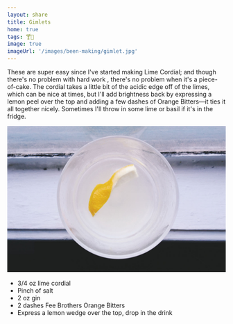 ```yaml
---
layout: share
title: Gimlets
home: true
tags: 🍸🍋
image: true
imageUrl: '/images/been-making/gimlet.jpg'
---
```


These are super easy since I've started making Lime Cordial; and though there's no problem with hard work , there's no problem when it's a piece-of-cake. The cordial takes a little bit of the acidic edge off of the limes, which can be nice at times, but I'll add brightness back by expressing a lemon peel over the top and adding a few dashes of Orange Bitters—it ties it all together nicely. Sometimes I'll throw in some lime or basil if it's in the fridge.

![Gimlet with a lemon](/images/been-making/gimlet.jpg)

- 3/4 oz lime cordial
- Pinch of salt
- 2 oz gin
- 2 dashes Fee Brothers Orange Bitters
- Express a lemon wedge over the top, drop in the drink 
